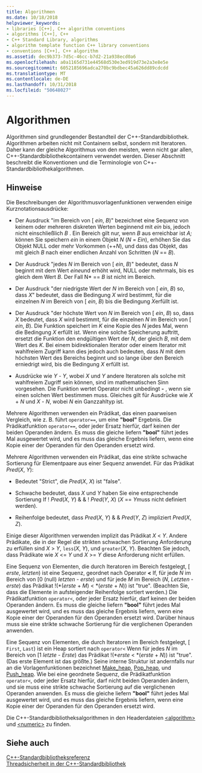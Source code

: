 ```yaml
---
title: Algorithmen
ms.date: 10/18/2018
helpviewer_keywords:
- libraries [C++], C++ algorithm conventions
- algorithms [C++], C++
- C++ Standard Library, algorithms
- algorithm template function C++ library conventions
- conventions [C++], C++ algorithm
ms.assetid: dec9b373-7d5c-46cc-b7d2-21a938ecd0a6
ms.openlocfilehash: a0a1165d731e44568d530e3ed919d73e2a3e8e5e
ms.sourcegitcommit: 6052185696adca270bc9bdbec45a626dd89cdcdd
ms.translationtype: MT
ms.contentlocale: de-DE
ms.lasthandoff: 10/31/2018
ms.locfileid: "50648027"
---
```

# <a name="algorithms"></a>Algorithmen

Algorithmen sind grundlegender Bestandteil der C++-Standardbibliothek. Algorithmen arbeiten nicht mit Containern selbst, sondern mit Iteratoren. Daher kann der gleiche Algorithmus von den meisten, wenn nicht gar allen, C++-Standardbibliothekcontainern verwendet werden. Dieser Abschnitt beschreibt die Konventionen und die Terminologie von C++-Standardbibliothekalgorithmen.

## <a name="remarks"></a>Hinweise

Die Beschreibungen der Algorithmusvorlagenfunktionen verwenden einige Kurznotationsausdrücke:

- Der Ausdruck "im Bereich von \[ *ein*, *B*)" bezeichnet eine Sequenz von keinem oder mehreren diskreten Werten beginnend mit *ein* bis, jedoch nicht einschließlich *B* . Ein Bereich gilt nur, wenn *B* aus erreichbar ist *A;* können Sie speichern *ein* in einem Objekt *N* (*N*  =  *Ein*), erhöhen Sie das Objekt NULL oder mehr Vorkommen (++*N*), und dass das Objekt, das mit gleich *B* nach einer endlichen Anzahl von Schritten (*N*   ==  *B*).

- Der Ausdruck "jedes *N* im Bereich von \[ *ein*, *B*)" bedeutet, dass *N* beginnt mit dem Wert *eine*und erhöht wird, NULL oder mehrmals, bis es gleich dem Wert *B*. Der Fall N* == *B* ist nicht im Bereich.

- Der Ausdruck "der niedrigste Wert der *N* im Bereich von \[ *ein*, *B*) so, dass *X*" bedeutet, dass die Bedingung *X* wird bestimmt, für die einzelnen *N* im Bereich von \[ *ein*, *B*) bis die Bedingung *X*erfüllt ist.

- Der Ausdruck "der höchste Wert von *N* im Bereich von \[ *ein*, *B*) so, dass *X* bedeutet, dass *X* wird bestimmt, für die einzelnen *N* im Bereich von \[ *ein*, *B*). Die Funktion speichert im *K* eine Kopie des *N* jedes Mal, wenn die Bedingung *X* erfüllt ist. Wenn eine solche Speicherung auftritt, ersetzt die Funktion den endgültigen Wert der *N*, der gleich *B*, mit dem Wert des *K*. Bei einem bidirektionalen Iterator oder einem Iterator mit wahlfreiem Zugriff kann dies jedoch auch bedeuten, dass *N* mit dem höchsten Wert des Bereichs beginnt und so lange über den Bereich erniedrigt wird, bis die Bedingung *X* erfüllt ist.

- Ausdrücke wie *Y* - *Y*, wobei *X* und *Y* andere Iteratoren als solche mit wahlfreiem Zugriff sein können, sind im mathematischen Sinn vorgesehen. Die Funktion wertet Operator nicht unbedingt **-** , wenn sie einen solchen Wert bestimmen muss. Gleiches gilt für Ausdrücke wie *X* + *N* und *X* - *N*, wobei *N* ein Ganzzahltyp ist.

Mehrere Algorithmen verwenden ein Prädikat, das einen paarweisen Vergleich, wie z. B. führt `operator==`, um eine **"bool"** Ergebnis. Die Prädikatfunktion `operator==`, oder jeder Ersatz hierfür, darf keinen der beiden Operanden ändern. Es muss die gleiche liefern **"bool"** führt jedes Mal ausgewertet wird, und es muss das gleiche Ergebnis liefern, wenn eine Kopie einer der Operanden für den Operanden ersetzt wird.

Mehrere Algorithmen verwenden ein Prädikat, das eine strikte schwache Sortierung für Elementpaare aus einer Sequenz anwendet. Für das Prädikat *Pred*(*X*, *Y*):

- Bedeutet "Strict", die *Pred*(*X*, *X*) ist "false".

- Schwache bedeutet, dass *X* und *Y* haben Sie eine entsprechende Sortierung If \! *Pred*(*X*, *Y*) & & \! *Pred*(*Y*, *X*) (*X* == *Y*muss nicht definiert werden).

- Reihenfolge bedeutet, dass *Pred*(*X*, *Y*) & & *Pred*(*Y*, *Z*) impliziert *Pred*(*X*, *Z*).

Einige dieser Algorithmen verwenden implizit das Prädikat *X* \< *Y*. Andere Prädikate, die in der Regel die strikten schwachen Sortierung Anforderung zu erfüllen sind *X* > *Y*, `less`(*X*, *Y*), und `greater`(*X*, *Y*). Beachten Sie jedoch, dass Prädikate wie *X* \<= *Y* und *X* >= *Y* diese Anforderung nicht erfüllen.

Eine Sequenz von Elementen, die durch Iteratoren im Bereich festgelegt, \[ *erste*, *letzten*) ist eine Sequenz, geordnet nach Operator **<** If, für jede  *N* im Bereich von \[0 (null) *letzten* - *erste*) und für jede *M* im Bereich (*N*, *Letzten* - *erste*) das Prädikat \!(\*(*erste*  +  *M*) < \*(*erste* + *N*)) ist "true". (Beachten Sie, dass die Elemente in aufsteigender Reihenfolge sortiert werden.) Die Prädikatfunktion `operator<`, oder jeder Ersatz hierfür, darf keinen der beiden Operanden ändern. Es muss die gleiche liefern **"bool"** führt jedes Mal ausgewertet wird, und es muss das gleiche Ergebnis liefern, wenn eine Kopie einer der Operanden für den Operanden ersetzt wird. Darüber hinaus muss sie eine strikte schwache Sortierung für die verglichenen Operanden anwenden.

Eine Sequenz von Elementen, die durch Iteratoren im Bereich festgelegt, \[ `First`, `Last`) ist ein Heap sortiert nach `operator<` Wenn für jedes *N* im Bereich von \[1 *letzte*  -  *Erste*) das Prädikat \!(\*_erste_ < \*(*erste*  +  *N*)) ist "true". (Das erste Element ist das größte.) Seine interne Struktur ist andernfalls nur an die Vorlagenfunktionen bezeichnet [Make_heap](../standard-library/algorithm-functions.md#make_heap), [Pop_heap](../standard-library/algorithm-functions.md#pop_heap), und [Push_heap](../standard-library/algorithm-functions.md#push_heap). Wie bei eine geordnete Sequenz, die Prädikatfunktion `operator<`, oder jeder Ersatz hierfür, darf nicht beiden Operanden ändern, und sie muss eine strikte schwache Sortierung auf die verglichenen Operanden anwenden. Es muss die gleiche liefern **"bool"** führt jedes Mal ausgewertet wird, und es muss das gleiche Ergebnis liefern, wenn eine Kopie einer der Operanden für den Operanden ersetzt wird.

Die C++-Standardbibliotheksalgorithmen in den Headerdateien [\<algorithm>](../standard-library/algorithm.md) und [\<numeric>](../standard-library/numeric.md) zu finden.

## <a name="see-also"></a>Siehe auch

[C++-Standardbibliotheksreferenz](../standard-library/cpp-standard-library-reference.md)<br/>
[Threadsicherheit in der C++-Standardbibliothek](../standard-library/thread-safety-in-the-cpp-standard-library.md)<br/>

